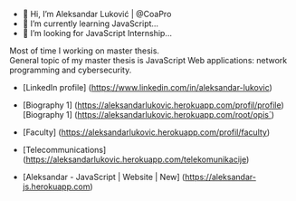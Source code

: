 - 👋 Hi, I’m Aleksandar Luković | @CoaPro
- 🌱 I’m currently learning JavaScript...
- 💞️ I’m looking for JavaScript Internship...

Most of time I working on master thesis. <br>
General topic of my master thesis is JavaScript Web applications: network programming and cybersecurity.


- [LinkedIn profile] (https://www.linkedin.com/in/aleksandar-lukovic)

- [Biography 1] (https://aleksandarlukovic.herokuapp.com/profil/profile) [Biography 1] (https://aleksandarlukovic.herokuapp.com/root/opis´)

- [Faculty] (https://aleksandarlukovic.herokuapp.com/profil/faculty)

- [Telecommunications] (https://aleksandarlukovic.herokuapp.com/telekomunikacije) 

- [Aleksandar - JavaScript | Website | New]  (https://aleksandar-js.herokuapp.com)
